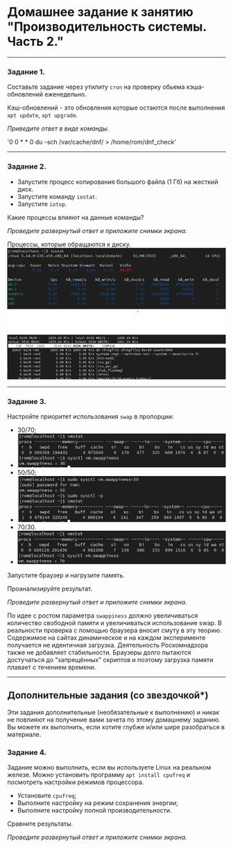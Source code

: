 # Домашнее задание к занятию "Производительность системы. Часть 2."

------

### Задание 1.

Составьте задание через утилиту `cron` на проверку обьема кэша-обновлений еженедельно.

Кэш-обновлений - это обновления которые остаются после выполнения `apt update`, `apt upgrade`.

*Приведите ответ в виде команды.*

'0 0 * * 0 du -sch /var/cache/dnf/ > /home/rom/dnf_check'

------

### Задание 2.

- Запустите процесс копирования большого файла (1 Гб) на жесткий диск.
- Запустите команду `iostat`.
- Запустите `iotop`.

Какие процессы влияют на данные команды?

*Проведите развернутый ответ и приложите снимки экрана.*

Процессы, которые обращаются к диску.
![](images/3-06/2-1.png)
![](images/3-06/2-2.png)


------

### Задание 3.

Настройте приоритет использования `swap` в пропорции:

- 30/70;
- ![](images/3-06/3_swappiness=30.png)
- 50/50;
- ![](images/3-06/3_swappiness=50.png)
- 70/30.
- ![](images/3-06/3_swappiness=70.png)

Запустите браузер и нагрузите память.

Проанализируйте результат.

*Проведите развернутый ответ и приложите снимки экрана.*

По идее с ростом параметра `swappiness` должно увеличиваться количество свободной памяти и увеличиваться использование swap. В реальности проверка с помощью браузера вносит смуту в эту теорию. Содержимое на сайтах динамическое и на каждом эксперименте получается не идентичная загрузка. Деятельность Роскомнадзора также не добавляет стабильности. Браузеры долго пытаются достучаться до "запрещённых" скриптов и поэтому загрузка памяти плавает с течением времени.

------


## Дополнительные задания (со звездочкой*)
Эти задания дополнительные (необязательные к выполнению) и никак не повлияют на получение вами зачета по этому домашнему заданию. Вы можете их выполнить, если хотите глубже и/или шире разобраться в материале.

### Задание 4.

Задание можно выполнить, если вы используете Linux на реальном железе. Можно установить программу `apt install cpufreq` и посмотреть настройки режимов процессора.

- Установите `cpufreq`;
- Выполните настройку на режим сохранения энергии;
- Выполните настройку полной производительности.

Сравните результаты.

*Проведите развернутый ответ и приложите снимки экрана.*
